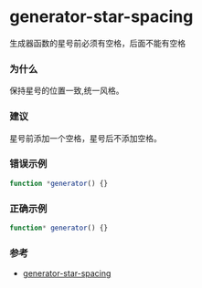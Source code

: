 # generator-star-spacing

生成器函数的星号前必须有空格，后面不能有空格

### 为什么

保持星号的位置一致,统一风格。

### 建议

星号前添加一个空格，星号后不添加空格。

### 错误示例

```js
function *generator() {}
```

### 正确示例

```js
function* generator() {}
```

### 参考

- [generator-star-spacing](https://eslint.org/docs/rules/generator-star-spacing)
